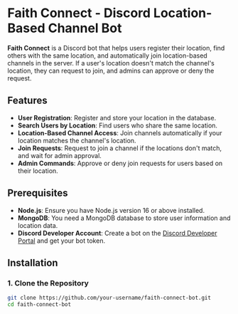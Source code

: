 # Faith Connect - Discord Location-Based Channel Bot

**Faith Connect** is a Discord bot that helps users register their location, find others with the same location, and automatically join location-based channels in the server. If a user's location doesn't match the channel's location, they can request to join, and admins can approve or deny the request.

## Features

- **User Registration**: Register and store your location in the database.
- **Search Users by Location**: Find users who share the same location.
- **Location-Based Channel Access**: Join channels automatically if your location matches the channel's location.
- **Join Requests**: Request to join a channel if the locations don't match, and wait for admin approval.
- **Admin Commands**: Approve or deny join requests for users based on their location.

## Prerequisites

- **Node.js**: Ensure you have Node.js version 16 or above installed.
- **MongoDB**: You need a MongoDB database to store user information and location data.
- **Discord Developer Account**: Create a bot on the [Discord Developer Portal](https://discord.com/developers/applications) and get your bot token.

## Installation

### 1. Clone the Repository

```bash
git clone https://github.com/your-username/faith-connect-bot.git
cd faith-connect-bot
